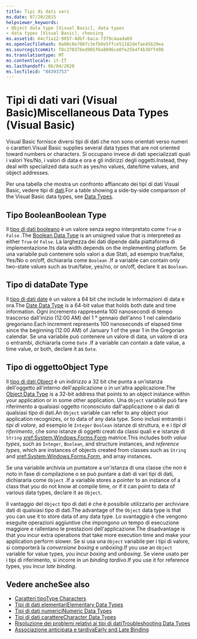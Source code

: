 ```yaml
---
title: Tipi di dati vari
ms.date: 07/20/2015
helpviewer_keywords:
- Object data type [Visual Basic], data types
- data types [Visual Basic], choosing
ms.assetid: 64c71a12-9057-4dbf-baca-7379c4aada69
ms.openlocfilehash: 0a08c0e7087c3efb0e5ffce51182defae45629ea
ms.sourcegitcommit: f8c270376ed905f6a8896ce0fe25b4f4b38ff498
ms.translationtype: MT
ms.contentlocale: it-IT
ms.lasthandoff: 06/04/2020
ms.locfileid: "84393753"
---
```

# <a name="miscellaneous-data-types-visual-basic"></a><span data-ttu-id="c3ed4-102">Tipi di dati vari (Visual Basic)</span><span class="sxs-lookup"><span data-stu-id="c3ed4-102">Miscellaneous Data Types (Visual Basic)</span></span>
<span data-ttu-id="c3ed4-103">Visual Basic fornisce diversi tipi di dati che non sono orientati verso numeri o caratteri.</span><span class="sxs-lookup"><span data-stu-id="c3ed4-103">Visual Basic supplies several data types that are not oriented toward numbers or characters.</span></span> <span data-ttu-id="c3ed4-104">Si occupano invece di dati specializzati quali i valori Yes/No, i valori di data e ora e gli indirizzi degli oggetti.</span><span class="sxs-lookup"><span data-stu-id="c3ed4-104">Instead, they deal with specialized data such as yes/no values, date/time values, and object addresses.</span></span>  
  
 <span data-ttu-id="c3ed4-105">Per una tabella che mostra un confronto affiancato dei tipi di dati Visual Basic, vedere tipi di [dati](../../../language-reference/data-types/index.md).</span><span class="sxs-lookup"><span data-stu-id="c3ed4-105">For a table showing a side-by-side comparison of the Visual Basic data types, see [Data Types](../../../language-reference/data-types/index.md).</span></span>  
  
## <a name="boolean-type"></a><span data-ttu-id="c3ed4-106">Tipo Boolean</span><span class="sxs-lookup"><span data-stu-id="c3ed4-106">Boolean Type</span></span>  
 <span data-ttu-id="c3ed4-107">Il [tipo di dati booleano](../../../language-reference/data-types/boolean-data-type.md) è un valore senza segno interpretato come `True` o `False` .</span><span class="sxs-lookup"><span data-stu-id="c3ed4-107">The [Boolean Data Type](../../../language-reference/data-types/boolean-data-type.md) is an unsigned value that is interpreted as either `True` or `False`.</span></span> <span data-ttu-id="c3ed4-108">La larghezza dei dati dipende dalla piattaforma di implementazione.</span><span class="sxs-lookup"><span data-stu-id="c3ed4-108">Its data width depends on the implementing platform.</span></span> <span data-ttu-id="c3ed4-109">Se una variabile può contenere solo valori a due Stati, ad esempio true/false, Yes/No o on/off, dichiararla come `Boolean` .</span><span class="sxs-lookup"><span data-stu-id="c3ed4-109">If a variable can contain only two-state values such as true/false, yes/no, or on/off, declare it as `Boolean`.</span></span>  
  
## <a name="date-type"></a><span data-ttu-id="c3ed4-110">Tipo di data</span><span class="sxs-lookup"><span data-stu-id="c3ed4-110">Date Type</span></span>  
 <span data-ttu-id="c3ed4-111">Il [tipo di dati date](../../../language-reference/data-types/date-data-type.md) è un valore a 64 bit che include le informazioni di data e ora.</span><span class="sxs-lookup"><span data-stu-id="c3ed4-111">The [Date Data Type](../../../language-reference/data-types/date-data-type.md) is a 64-bit value that holds both date and time information.</span></span> <span data-ttu-id="c3ed4-112">Ogni incremento rappresenta 100 nanosecondi di tempo trascorso dall'inizio (12:00 AM) del 1 ° gennaio dell'anno 1 nel calendario gregoriano.</span><span class="sxs-lookup"><span data-stu-id="c3ed4-112">Each increment represents 100 nanoseconds of elapsed time since the beginning (12:00 AM) of January 1 of the year 1 in the Gregorian calendar.</span></span> <span data-ttu-id="c3ed4-113">Se una variabile può contenere un valore di data, un valore di ora o entrambi, dichiararla come `Date` .</span><span class="sxs-lookup"><span data-stu-id="c3ed4-113">If a variable can contain a date value, a time value, or both, declare it as `Date`.</span></span>  
  
## <a name="object-type"></a><span data-ttu-id="c3ed4-114">Tipo di oggetto</span><span class="sxs-lookup"><span data-stu-id="c3ed4-114">Object Type</span></span>  
 <span data-ttu-id="c3ed4-115">Il [tipo di dati Object](../../../language-reference/data-types/object-data-type.md) è un indirizzo a 32 bit che punta a un'istanza dell'oggetto all'interno dell'applicazione o in un'altra applicazione.</span><span class="sxs-lookup"><span data-stu-id="c3ed4-115">The [Object Data Type](../../../language-reference/data-types/object-data-type.md) is a 32-bit address that points to an object instance within your application or in some other application.</span></span> <span data-ttu-id="c3ed4-116">Una `Object` variabile può fare riferimento a qualsiasi oggetto riconosciuto dall'applicazione o ai dati di qualsiasi tipo di dati.</span><span class="sxs-lookup"><span data-stu-id="c3ed4-116">An `Object` variable can refer to any object your application recognizes, or to data of any data type.</span></span> <span data-ttu-id="c3ed4-117">Sono inclusi entrambi i *tipi di valore*, ad esempio le `Integer` `Boolean` istanze di struttura, e e i *tipi di riferimento*, che sono istanze di oggetti creati da classi quali e e istanze di `String` <xref:System.Windows.Forms.Form> matrice.</span><span class="sxs-lookup"><span data-stu-id="c3ed4-117">This includes both *value types*, such as `Integer`, `Boolean`, and structure instances, and *reference types*, which are instances of objects created from classes such as `String` and <xref:System.Windows.Forms.Form>, and array instances.</span></span>  
  
 <span data-ttu-id="c3ed4-118">Se una variabile archivia un puntatore a un'istanza di una classe che non è noto in fase di compilazione o se può puntare a dati di vari tipi di dati, dichiararla come `Object` .</span><span class="sxs-lookup"><span data-stu-id="c3ed4-118">If a variable stores a pointer to an instance of a class that you do not know at compile time, or if it can point to data of various data types, declare it as `Object`.</span></span>  
  
 <span data-ttu-id="c3ed4-119">Il vantaggio del `Object` tipo di dati è che è possibile utilizzarlo per archiviare dati di qualsiasi tipo di dati.</span><span class="sxs-lookup"><span data-stu-id="c3ed4-119">The advantage of the `Object` data type is that you can use it to store data of any data type.</span></span> <span data-ttu-id="c3ed4-120">Lo svantaggio è che vengono eseguite operazioni aggiuntive che impongono un tempo di esecuzione maggiore e rallentano le prestazioni dell'applicazione.</span><span class="sxs-lookup"><span data-stu-id="c3ed4-120">The disadvantage is that you incur extra operations that take more execution time and make your application perform slower.</span></span> <span data-ttu-id="c3ed4-121">Se si usa una `Object` variabile per i tipi di valore, si comporterà la *conversione boxing* e *unboxing*.</span><span class="sxs-lookup"><span data-stu-id="c3ed4-121">If you use an `Object` variable for value types, you incur *boxing* and *unboxing*.</span></span> <span data-ttu-id="c3ed4-122">Se viene usato per i tipi di riferimento, si incorre in un *binding tardivo*.</span><span class="sxs-lookup"><span data-stu-id="c3ed4-122">If you use it for reference types, you incur *late binding*.</span></span>  
  
## <a name="see-also"></a><span data-ttu-id="c3ed4-123">Vedere anche</span><span class="sxs-lookup"><span data-stu-id="c3ed4-123">See also</span></span>

- [<span data-ttu-id="c3ed4-124">Caratteri tipo</span><span class="sxs-lookup"><span data-stu-id="c3ed4-124">Type Characters</span></span>](type-characters.md)
- [<span data-ttu-id="c3ed4-125">Tipi di dati elementari</span><span class="sxs-lookup"><span data-stu-id="c3ed4-125">Elementary Data Types</span></span>](elementary-data-types.md)
- [<span data-ttu-id="c3ed4-126">Tipi di dati numerici</span><span class="sxs-lookup"><span data-stu-id="c3ed4-126">Numeric Data Types</span></span>](numeric-data-types.md)
- [<span data-ttu-id="c3ed4-127">Tipi di dati carattere</span><span class="sxs-lookup"><span data-stu-id="c3ed4-127">Character Data Types</span></span>](character-data-types.md)
- [<span data-ttu-id="c3ed4-128">Risoluzione dei problemi relativi ai tipi di dati</span><span class="sxs-lookup"><span data-stu-id="c3ed4-128">Troubleshooting Data Types</span></span>](troubleshooting-data-types.md)
- [<span data-ttu-id="c3ed4-129">Associazione anticipata e tardiva</span><span class="sxs-lookup"><span data-stu-id="c3ed4-129">Early and Late Binding</span></span>](../early-late-binding/index.md)
